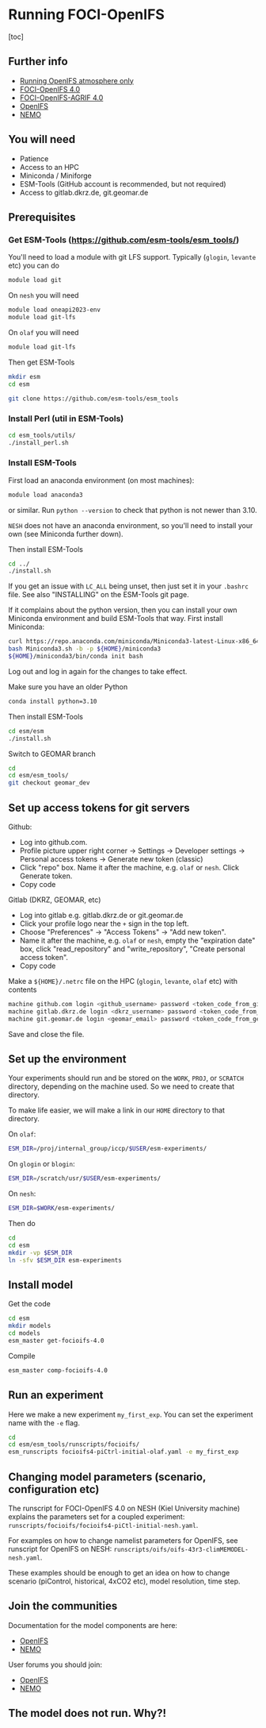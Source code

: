 # Running FOCI-OpenIFS 

[toc] 

## Further info

* [Running OpenIFS atmosphere only](openifs_instructions.md)
* [FOCI-OpenIFS 4.0](notes_for_focioifs-4.0.md)
* [FOCI-OpenIFS-AGRIF 4.0](notes_for_focioifs-agrif-4.0.md)
* [OpenIFS](https://confluence.ecmwf.int/display/OIFS/OpenIFS+Home)
* [NEMO](https://sites.nemo-ocean.io/user-guide/)

## You will need


* Patience
* Access to an HPC
* Miniconda / Miniforge
* ESM-Tools (GitHub account is recommended, but not required)
* Access to gitlab.dkrz.de, git.geomar.de 

## Prerequisites

### Get ESM-Tools (https://github.com/esm-tools/esm_tools/) 


You'll need to load a module with git LFS support. Typically (`glogin`, `levante` etc) you can do
```bash
module load git
```

On `nesh` you will need
```bash
module load oneapi2023-env
module load git-lfs
```

On `olaf` you will need 

```bash
module load git-lfs
```

Then get ESM-Tools

```bash
mkdir esm
cd esm

git clone https://github.com/esm-tools/esm_tools
```

### Install Perl (util in ESM-Tools)

```bash
cd esm_tools/utils/
./install_perl.sh
```

### Install ESM-Tools

First load an anaconda environment (on most machines):  
```bash
module load anaconda3
```
or similar. 
Run `python --version` to check that python is not newer than 3.10. 

`NESH` does not have an anaconda environment, so you'll need to install your own (see Miniconda further down). 

Then install ESM-Tools
```bash
cd ../
./install.sh
```

If you get an issue with `LC_ALL` being unset, then just set it in your `.bashrc` file. 
See also "INSTALLING" on the ESM-Tools git page. 

If it complains about the python version, then you can install your own Miniconda environment and build ESM-Tools that way. 
First install Miniconda:

```bash
curl https://repo.anaconda.com/miniconda/Miniconda3-latest-Linux-x86_64.sh -o Miniconda3.sh 
bash Miniconda3.sh -b -p ${HOME}/miniconda3
${HOME}/miniconda3/bin/conda init bash
```

Log out and log in again for the changes to take effect. 

Make sure you have an older Python
```bash
conda install python=3.10
```

Then install ESM-Tools
```bash
cd esm/esm
./install.sh
```

Switch to GEOMAR branch
```bash
cd
cd esm/esm_tools/
git checkout geomar_dev
```


## Set up access tokens for git servers

Github: 
* Log into github.com. 
* Profile picture upper right corner -> Settings -> Developer settings -> Personal access tokens -> Generate new token (classic)
* Click "repo" box. Name it after the machine, e.g. `olaf` or `nesh`. Click Generate token. 
* Copy code

Gitlab (DKRZ, GEOMAR, etc)
* Log into gitlab e.g. gitlab.dkrz.de or git.geomar.de
* Click your profile logo near the `+` sign in the top left. 
* Choose "Preferences" -> "Access Tokens" -> "Add new token". 
* Name it after the machine, e.g. `olaf` or `nesh`, empty the "expiration date" box, click "read_repository" and "write_repository", "Create personal access token". 
* Copy code

Make a `${HOME}/.netrc` file on the HPC (`glogin`, `levante`, `olaf` etc) with contents
```bash
machine github.com login <github_username> password <token_code_from_github> 
machine gitlab.dkrz.de login <dkrz_username> password <token_code_from_dkrz> 
machine git.geomar.de login <geomar_email> password <token_code_from_geomar> 
```

Save and close the file. 


## Set up the environment

Your experiments should run and be stored on the `WORK`, `PROJ`, or `SCRATCH` directory, depending on the machine used. 
So we need to create that directory. 

To make life easier, we will make a link in our `HOME` directory to that directory. 

On `olaf`:

```bash
ESM_DIR=/proj/internal_group/iccp/$USER/esm-experiments/
```

On `glogin` or `blogin`:

```bash
ESM_DIR=/scratch/usr/$USER/esm-experiments/
```

On `nesh`:
```bash
ESM_DIR=$WORK/esm-experiments/
```

Then do

```bash
cd 
cd esm
mkdir -vp $ESM_DIR
ln -sfv $ESM_DIR esm-experiments
```

## Install model

Get the code

```bash
cd esm
mkdir models
cd models
esm_master get-focioifs-4.0 
``` 

Compile 
```bash
esm_master comp-focioifs-4.0
``` 

## Run an experiment

Here we make a new experiment `my_first_exp`. You can set the experiment name with the `-e` flag. 

```bash
cd 
cd esm/esm_tools/runscripts/focioifs/
esm_runscripts focioifs4-piCtrl-initial-olaf.yaml -e my_first_exp 
```

## Changing model parameters (scenario, configuration etc)

The runscript for FOCI-OpenIFS 4.0 on NESH (Kiel University machine) explains the parameters set for a coupled experiment: `runscripts/focioifs/focioifs4-piCtl-initial-nesh.yaml`. 

For examples on how to change namelist parameters for OpenIFS, see runscript for OpenIFS on NESH: `runscripts/oifs/oifs-43r3-climMEMODEL-nesh.yaml`. 

These examples should be enough to get an idea on how to change scenario (piControl, historical, 4xCO2 etc), model resolution, time step. 


## Join the communities

Documentation for the model components are here: 
* [OpenIFS](https://confluence.ecmwf.int/display/OIFS)
* [NEMO](https://www.nemo-ocean.eu/) 

User forums you should join: 
* [OpenIFS](https://confluence.ecmwf.int/display/OIFSUF/OpenIFS+User+Forums)
* [NEMO](https://nemo-ocean.discourse.group/)

## The model does not run. Why?! 



